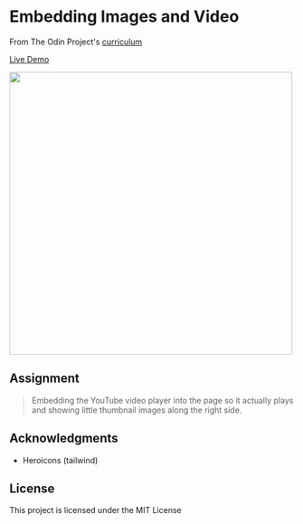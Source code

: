 # Embedding Images and Video

From The Odin Project's [curriculum](https://www.theodinproject.com/lessons/embedding-images-and-video)

[Live Demo](https://atlas-1510.github.io/embedding-images-and-video/)

<img  src="https://github.com/Atlas-1510/embedding-images-and-video/blob/5152321916b6e15b0431ff9df6112fc22fce9338/src/img/screenshot.png?raw=true"  width="500px"  />

## Assignment

> Embedding the YouTube video player into the page so it actually plays and showing little thumbnail images along the right side.

## Acknowledgments

- Heroicons (tailwind)

## License

This project is licensed under the MIT License
